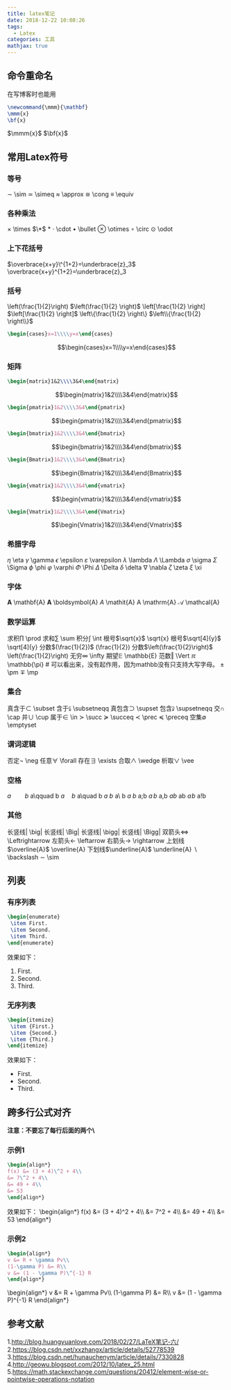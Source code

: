 ```yaml
---
title: latex笔记
date: 2018-12-22 10:08:26
tags: 
  - Latex
categories: 工具
mathjax: true
---
```


## 命令重命名
在写博客时也能用
``` Latex
\newcommand{\mmm}{\mathbf}
\mmm{x}
\bf{x}
```
$\newcommand{\mmm}{\mathbf}$
$\mmm{x}$
$\bf{x}$

## 常用Latex符号

### 等号
$\sim$  \sim
$\simeq$    \simeq
$\approx$   \approx
$\cong$ \cong
$\equiv$    \equiv
### 各种乘法
$\times$ \times
$\*$ *
$\cdot$ \cdot
$\bullet$ \bullet
$\otimes$ \otimes
$\circ$ \circ
$\odot$ \odot

### 上下花括号
$\overbrace{x+y}\^{1+2}=\underbrace{z}_3$ \overbrace{x+y}\^{1+2}=\underbrace{z}_3

### 括号
\left(\frac{1}{2}\right)    $\left(\frac{1}{2} \right)$
\left[\frac{1}{2} \right]    $\left[\frac{1}{2} \right]$
\left\\{\frac{1}{2} \right\\}    $\left\\{\frac{1}{2} \right\\}$
``` Latex
\begin{cases}x=1\\\\y=x\end{cases}    
```
$$\begin{cases}x=1\\\\y=x\end{cases}$$

### 矩阵
``` Latex
\begin{matrix}1&2\\\\3&4\end{matrix}
```
$$\begin{matrix}1&2\\\\3&4\end{matrix}$$
``` Latex
\begin{pmatrix}1&2\\\\3&4\end{pmatrix}
```
$$\begin{pmatrix}1&2\\\\3&4\end{pmatrix}$$
``` Latex
\begin{bmatrix}1&2\\\\3&4\end{bmatrix}
```
$$\begin{bmatrix}1&2\\\\3&4\end{bmatrix}$$
``` Latex
\begin{Bmatrix}1&2\\\\3&4\end{Bmatrix}
```
$$\begin{Bmatrix}1&2\\\\3&4\end{Bmatrix}$$
``` Latex
\begin{vmatrix}1&2\\\\3&4\end{vmatrix}
```
$$\begin{vmatrix}1&2\\\\3&4\end{vmatrix}$$
``` Latex
\begin{Vmatrix}1&2\\\\3&4\end{Vmatrix}
```
$$\begin{Vmatrix}1&2\\\\3&4\end{Vmatrix}$$

### 希腊字母
$\eta$ \eta
$\gamma$ \gamma
$\epsilon$ \epsilon
$\varepsilon$ \varepsilon
$\lambda$ \lambda
$\Lambda$ \Lambda
$\sigma$ \sigma
$\Sigma$ \Sigma
$\phi$ \phi
$\varphi$ \varphi
$\Phi$ \Phi
$\Delta$ \Delta
$\delta$ \delta
$\nabla$ \nabla
$\zeta$ \zeta
$\xi$ \xi

### 字体
$\mathbf{A}$ \mathbf{A}
$\boldsymbol{A}$ \boldsymbol{A}
$\mathit{A}$ \mathit{A}
$\mathrm{A}$ \mathrm{A}
$\mathcal{A}$ \mathcal{A}

### 数学运算
求积$\prod$ \prod
求和$\sum$ \sum
积分$\int$ \int
根号$\sqrt{x}$ \sqrt{x}
根号$\sqrt[4]{y}$ \sqrt[4]{y}
分数$(\frac{1}{2})$ (\frac{1}{2})
分数$\left(\frac{1}{2}\right)$ \left(\frac{1}{2}\right)
无穷$\infty$ \infty
期望$\mathbb{E}$ \mathbb{E}
范数$\Vert$ \Vert
$\mathbb{\pi}$ \mathbb{\pi} # 可以看出来，没有起作用，因为mathbb没有只支持大写字母。
$\pm$ \pm
$\mp$ \mp


### 集合
真含于$\subset$ \subset
含于$\subsetneqq$ \subsetneqq
真包含$\supset$ \supset
包含$\supsetneqq$ \supsetneqq
交$\cap$ \cap
并$\cup$ \cup
属于$\in$ \in
$\succ$ \succ
$\succeq$ \succeq
$\prec$ \prec
$\preceq$ \preceq
空集$\emptyset$ \emptyset

### 谓词逻辑
否定$\neg$ \neg
任意$\forall$ \forall
存在$\exists$ \exists
合取$\wedge$ \wedge
析取$\vee$ \vee

### 空格
$a\qquad b$ a\qquad b
$a\quad b$ a\quad b
$a\ b$ a\ b
$a\;b$ a\;b
$a\,b$ a\,b
$ab$ ab
$a\!b$ a\!b

### 其他
长竖线$\big|$ \big|
长竖线$\Big|$ \Big|
长竖线$\bigg|$ \bigg|
长竖线$\Bigg|$ \Bigg|
双箭头$\Leftrightarrow$ \Leftrightarrow
左箭头$\leftarrow$ \leftarrow 
右箭头$\rightarrow$ \rightarrow 
上划线$\overline{A}$ \overline{A}
下划线$\underline{A}$ \underline{A}
$\backslash$ \backslash
$\sim$ \sim

## 列表
### 有序列表
``` Latex
\begin{enumerate}
 \item First.
 \item Second.
 \item Third.
\end{enumerate}
```
效果如下：
1. First.
2. Second.
3. Third.

### 无序列表
``` Latex
\begin{itemize}
 \item {First.}
 \item {Second.}
 \item {Third.}
\end{itemize}
```
效果如下：
+ First.
+ Second.
+ Third.

## 跨多行公式对齐
**注意：不要忘了每行后面的两个\\**
### 示例1
``` Latex
\begin{align*}
f(x) &= (3 + 4)\^2 + 4\\
&= 7\^2 + 4\\
&= 49 + 4\\
&= 53
\end{align*}
```
效果如下：
\begin{align\*}
f(x) &= (3 + 4)\^2 + 4\\\\
&= 7\^2 + 4\\\\
&= 49 + 4\\\\
&= 53
\end{align\*}
### 示例2
``` Latex
\begin{align*}
v &= R + \gamma Pv\\
(1-\gamma P) &= R\\
v &= (1 - \gamma P)\^{-1} R
\end{align*}
```
\begin{align\*}
v &= R + \gamma Pv\\\\
(1-\gamma P) &= R\\\\
v &= (1 - \gamma P)\^{-1} R
\end{align\*}


## 参考文献
1.http://blog.huangyuanlove.com/2018/02/27/LaTeX笔记-六/
2.https://blog.csdn.net/xxzhangx/article/details/52778539
3.https://blog.csdn.net/hunauchenym/article/details/7330828
4.http://geowu.blogspot.com/2012/10/latex_25.html
5.https://math.stackexchange.com/questions/20412/element-wise-or-pointwise-operations-notation
